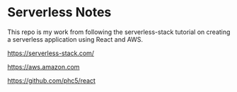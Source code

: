 # Serverless Notes

This repo is my work from following the serverless-stack tutorial on creating a serverless application using React and AWS.

https://serverless-stack.com/

https://aws.amazon.com

https://github.com/phc5/react

